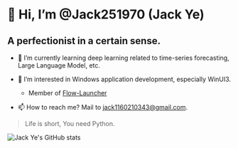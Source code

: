 # 👋 Hi, I’m @Jack251970 (Jack Ye)

## A perfectionist in a certain sense.

* 🌱 I’m currently learning deep learning related to time-series forecasting, Large Language Model, etc.

* 👀 I’m interested in Windows application development, especially WinUI3.

  * Member of [Flow-Launcher](https://github.com/Flow-Launcher)

* 📫 How to reach me? Mail to [jack1160210343@gmail.com](mailto:jack1160210343@gmail.com).

> Life is short, You need Python.

<picture>
  <source media="(prefers-color-scheme: dark)" srcset="https://github-readme-stats.vercel.app/api?username=Jack251970&show_icons=true&theme=onedark">
  <source media="(prefers-color-scheme: light)" srcset="https://github-readme-stats.vercel.app/api?username=Jack251970&show_icons=true&theme=light">
  <img alt="Jack Ye's GitHub stats" src="https://github-readme-stats.vercel.app/api?username=Jack251970&show_icons=true&theme=light">
</picture>
